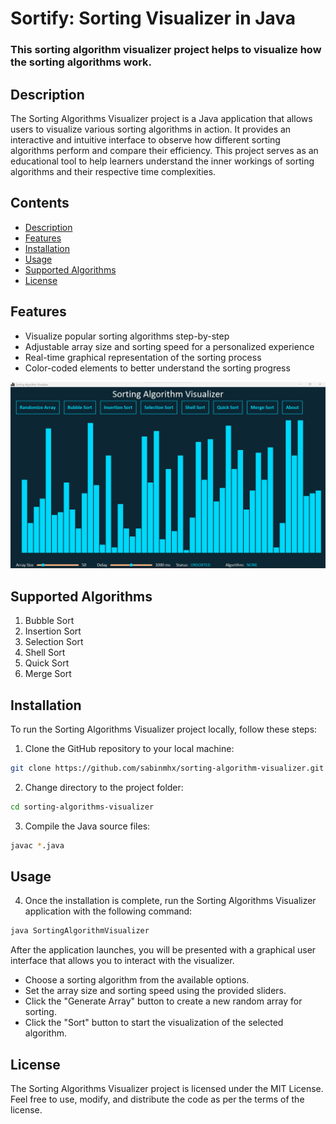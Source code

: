 # Sortify: Sorting Visualizer in Java

### This sorting algorithm visualizer project helps to visualize how the sorting algorithms work.

## Description

The Sorting Algorithms Visualizer project is a Java application that allows users to visualize various sorting algorithms in action. It provides an interactive and intuitive interface to observe how different sorting algorithms perform and compare their efficiency. This project serves as an educational tool to help learners understand the inner workings of sorting algorithms and their respective time complexities.

## Contents

- [Description](#description)
- [Features](#features)
- [Installation](#installation)
- [Usage](#usage)
- [Supported Algorithms](#supported-algorithms)
- [License](#license)

## Features

- Visualize popular sorting algorithms step-by-step
- Adjustable array size and sorting speed for a personalized experience
- Real-time graphical representation of the sorting process
- Color-coded elements to better understand the sorting progress

![Visualizer Output](/assets/sorting-visualizer-main.png?raw=true "Program Screenshot")

## Supported Algorithms
1. Bubble Sort
3. Insertion Sort    
4. Selection Sort
5. Shell Sort
6. Quick Sort
7. Merge Sort

## Installation

To run the Sorting Algorithms Visualizer project locally, follow these steps:

1. Clone the GitHub repository to your local machine:
```bash
git clone https://github.com/sabinmhx/sorting-algorithm-visualizer.git
```
2. Change directory to the project folder:
```bash
cd sorting-algorithms-visualizer
```
3. Compile the Java source files:
```bash
javac *.java
```

## Usage
4. Once the installation is complete, run the Sorting Algorithms Visualizer application with the following command:
```bash
java SortingAlgorithmVisualizer
```

After the application launches, you will be presented with a graphical user interface that allows you to interact with the visualizer.

- Choose a sorting algorithm from the available options.
- Set the array size and sorting speed using the provided sliders.
- Click the "Generate Array" button to create a new random array for sorting.
- Click the "Sort" button to start the visualization of the selected algorithm.

## License
The Sorting Algorithms Visualizer project is licensed under the MIT License. Feel free to use, modify, and distribute the code as per the terms of the license.
